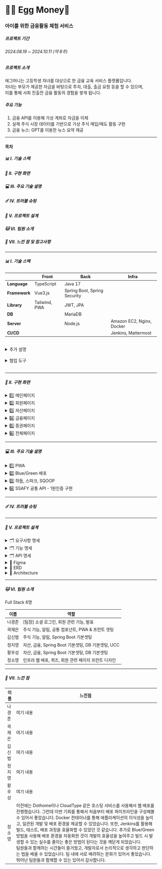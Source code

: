 
# 🧡🐥 Egg Money🧡
### 아이를 위한 금융활동 체험 서비스 

##### 프로젝트 기간 
###### 2024.08.19 ~ 2024.10.11 (약 8주)

##### 프로젝트 소개
에그머니는 고등학생 자녀를 대상으로 한 금융 교육 서비스 플랫폼입니다. <br/>
자녀는 부모가 제공한 자금을 바탕으로 투자, 대출, 출금 요청 등을 할 수 있으며, <br/>
이를 통해 사회 진출전 금융 활동의 경험을 쌓게 됩니다. <br/>

##### 주요 기능

1. 금융 API를 이용해 가상 계좌로 자금을 이체 <br/>
2. 실제 주식 시장 데이터를 기반으로 가상 주식 매입/매도 활동 구현 <br/>
3. 금융 뉴스: GPT를 이용한 뉴스 요약 제공 <br/>

---
#### 목차

##### 📊 I. 기술 스택

##### 💁 II. 구현 화면

##### 💻 III. 주요 기술 설명

##### ☄️ IV. 트러블 슈팅  

##### 📑 V. 프로젝트 설계

##### 🐱 VI. 팀원 소개

##### 🙇 VII. 느낀 점 및 참고사항

---
##### 📊 I. 기술 스택

|  | Front | Back | Infra |
| --- | --- | --- |  --- |
| **Language** | TypeScript | Java 17 |  |
| **Framework** | Vue3.js | Spring Boot, Spring Security |  |
| **Library** | Tailwind, PWA | JWT, JPA |  |
| **DB** |  | MariaDB |  |
| **Server** |  | Node.js | Amazon EC2, Nginx, Docker |
| **CI/CD** |  |  | Jenkins, Mattermost |

<br/>

<details>
<summary>추가 설명</summary>
<div markdown="1">
<br/>
각 기술을 선택한 이유
<br/><br/>
[ Front ]<br/>
Vue 3.js : 사용자 인터페이스를 구축하기 위한 진보적인 JavaScript 프레임워크.
재사용성과 유지보수성을 높이는 데 중점을 두고 있음 <br/>
Tailwind CSS :유틸리티 퍼스트 CSS 프레임워크
디자인을 빠르게 prototyping하고 사용자 정의 CSS를 줄이는 데 유용함 <br/>
PWA(Progressive Web App) : 웹 기술을 활용해 만든 애플리케이션. 웹사이트의 장점과 네이티브 애플리케이션의 장점을 결합한 형태 <br/><br/>

[ back ]<br/>
Spring Boot : Java 기반의 프레임워크. 내장 서버와 자동 구성 기능을 제공하여 개발 생산성을 높임<br/>
Spring Security : 애플리케이션의 보안을 담당하는 프레임워크로, 인증 및 권한 부여 기능을 제공<br/>
JPA (Java Persistence API) : 자바에서 데이터베이스와의 상호작용을 간편하게 해주는 ORM(Object-Relational Mapping) 기술. 데이터베이스의 엔티티를 객체 형태로 매핑할 수 있음<br/>
JWT (JSON Web Token) : 인증 정보를 안전하게 전송하기 위한 토큰 형식. 클라이언트와 서버 간의 인증 및 권한 부여를 간편하게 처리할 수 있도록 도와줌
<br/><br/>
[ DB ]<br/>
MariaDB : MySQL의 포크로, 오픈 소스 관계형 데이터베이스 관리 시스템. 뛰어난 성능과 안정성을 제공함<br/>

[ Infra ]<br/>
Node.js : 서버 측 JavaScript 실행 환경으로, 비동기 I/O 모델을 사용하여 높은 성능과 확장성을 제공함. 웹 서버나 API 서버 구축에 적합.<br/>
Amazon EC2 : 아마존 웹 서비스(AWS)의 클라우드 컴퓨팅 서비스로, 가상 서버를 손쉽게 생성하고 관리할 수 있음. 유연한 스케일링과 비용 효율성을 제공.<br/>
Nginx : 고성능 웹 서버 및 리버스 프록시 서버로, 정적 파일 제공, 로드 밸런싱, SSL/TLS 지원 등을 통해 웹 애플리케이션의 성능을 개선함.<br/>
Docker : 애플리케이션을 컨테이너화하여 배포할 수 있는 플랫폼으로, 개발 환경을 일관되게 유지하고 이식성을 높임. 여러 환경에서 동일한 성능을 보장함.

</div>
</details>
<br/>
<details>
<summary>협업 도구</summary>
<div markdown="1">
1.Git & Github<br/>
분산형 버전 관리 시스템으로<br/>
코드의 변경 사항을 추적하고 여러 개발자 간의 협업을 용이하게 함<br/><br/>

![git](readme/git.png)

2.Jira<br/>
Atlassian에서 개발한 프로젝트 관리 및 이슈 추적 도구<br/>
주로 소프트웨어 개발 팀에서 사용되며, Agile 방법론(스크럼, 칸반 등)을 지원<br/>

![jira1](readme/jira1.png)
![jira2](readme/jira2.png)
![jira3](readme/jira3.png)

<br/>
3.Mattermost <br/>
오픈 소스 팀 채팅 및 협업 플랫폼<br/>
Slack과 유사한 기능을 제공<br/>
자체 서버에 호스팅할 수 있어 보안 및 프라이버시가 중요할 때 유용<br/>

![matter](readme/matter.png)

</div>
</details>
<br/>

---

##### 💁 II. 구현 화면

<details>
<br/>
<summary> 1️⃣ 메인페이지 </summary>
<div markdown="1">
	
![메인페이지](readme/main.png)
<br>
</div>
</details>
<details>
<br/>
<summary> 2️⃣ 회원페이지  </summary>
<div markdown="1">
	
![로그인 페이지](readme/user1.png)

![로그인 페이지](readme/user2.png)

![로그인 페이지](readme/user3.png)

![로그인 페이지](readme/user4.png)

<br><br>회원의 기본 정보 관리
<br>
</div>
</details>
<details>
<br/>
<summary> 3️⃣ 자산페이지   </summary>
<div markdown="1">
	
![자산](readme/deposit1.png)
![자산](readme/deposit2.png)

<br>
</div>
</details>
<details>
<br/>
<summary> 4️⃣ 금융페이지  </summary>
<div markdown="1">

![증권](readme/stock1.png)

</div>
</details>

<details>
<br/>
<summary> 5️⃣ 증권페이지  </summary>
<div markdown="1">
	
![증권](readme/stock1.png)
![증권](readme/stock2.png)

 <br>
 </div>
</details>
<details>
<br/>
<summary> 6️⃣ 전체페이지 </summary>
<div markdown="1">

![전체](readme/total1.png)
<br> 
<br>
 </div>
</details>


---
##### 💻 III. 주요 기술 설명

<details>
<summary> 1️⃣ PWA </summary>
<div markdown="1">

### PWA (Progressive Web Apps)란?

![전체](readme/pwa.png)

PWA는 웹 기술을 사용하여 네이티브 앱처럼 동작하는 웹 애플리케이션입니다. 이는 사용자가 더 나은 경험을 할 수 있도록 다양한 기능을 제공합니다.

#### 주요 특징:

1. **오프라인 작동**: 서비스 워커를 사용하여 네트워크 연결이 없는 상태에서도 앱이 작동할 수 있습니다.
  
2. **빠른 로딩 속도**: 캐싱 기술을 활용하여 사용자 경험을 향상시키고, 페이지 로딩 속도를 빠르게 합니다.

3. **푸시 알림**: 사용자가 앱을 떠나더라도 알림을 받을 수 있어 사용자 참여를 유도합니다.

4. **반응형 디자인**: 다양한 화면 크기에서 잘 작동하도록 설계되어 있습니다.

5. **설치 가능**: 사용자는 PWA를 홈 화면에 추가하여 네이티브 앱처럼 사용할 수 있습니다.

#### 장점:

- **크로스 플랫폼 지원**: iOS, Android, 데스크탑 등 다양한 플랫폼에서 동일한 경험을 제공합니다.
- **유지보수 용이**: 하나의 코드베이스로 여러 플랫폼을 지원할 수 있어 유지보수가 간편합니다.
- **비용 절감**: 네이티브 앱 개발에 비해 개발 및 배포 비용이 낮습니다.

</div>
</details>

<details>
<summary> 2️⃣ Blue/Green 배포</summary>
<br/>

![전체](readme/blue.jpg)

Blue/Green 배포는 애플리케이션의 새로운 버전을 배포할 때 서비스 중단을 최소화하는 전략입니다. 두 개의 환경(Blue와 Green)을 사용하여 안전하고 원활한 배포를 진행합니다.

### 주요 특징

- **두 개의 환경**: 
  - 하나는 현재 운영 중인 환경(Blue), 다른 하나는 새로운 버전이 배포되는 환경(Green)입니다.

- **신속한 전환**: 
  - 새로운 버전이 준비되면 트래픽을 Blue에서 Green으로 전환하여 신속하게 서비스 전환이 가능합니다.

- **롤백 용이**: 
  - 새로운 버전이 문제가 발생할 경우, 빠르게 이전 버전으로 롤백할 수 있습니다.

### 장점

- **서비스 중단 최소화**: 
  - 사용자에게 거의 영향을 미치지 않고 업데이트를 적용할 수 있습니다.

- **비교 테스트 가능**: 
  - 두 환경에서 성능을 비교하여 문제를 조기에 발견할 수 있습니다.

- **신뢰성**: 
  - 새로운 기능을 안정적으로 배포할 수 있어 신뢰성을 높입니다.

</details>



<details>
<summary> 3️⃣ 하둡, 스파크, SQOOP</summary>

작성 예정

</details>



<details>
<summary> 4️⃣ SSAFY 공통 API - 1원인증 구현</summary>

### 1원인증

- **정의**: 
  - 사용자가 1원의 금액을 인증을 통해 확인하고, 해당 금액을 통해 사용자 신원을 증명하는 방식입니다.

### 구현 방식

1. **사용자 요청**: 
   - 사용자가 인증 요청을 하여 1원 결제를 시도합니다.

2. **결제 시스템 연동**: 
   - 결제 시스템과 연동하여 1원 결제를 진행합니다.

3. **인증 완료**: 
   - 결제가 완료되면 인증이 완료된 것으로 간주하고, 사용자는 서비스를 이용할 수 있습니다.

### 장점

- **높은 신뢰성**: 
  - 소액 결제를 통해 사용자 신원을 확인함으로써 보안성을 강화합니다.

- **간편한 사용자 경험**: 
  - 간단한 인증 절차로 사용자 경험을 개선할 수 있습니다.

- **API 통합**: 
  - 공통 API를 통해 다양한 서비스와의 통합이 용이합니다.

</details>

---
##### ☄️ IV. 트러블 슈팅  



---
##### 📑 V. 프로젝트 설계

<details>
<summary> 🗂️ 요구사항 명세 </summary>
<div markdown="1">
<br/>
	
![요구사항 명세서1](readme/demand.png)
</div>
</details>
<details>
<summary> 🗂️ 기능 명세  </summary>
<div markdown="1">
	
![기능명세서1](readme/function.png)

</div>
</details>

<details>
<summary> 🗂️ API 명세  </summary>
<div markdown="1">
	
![API 명세서](readme/API.png)

</div>
</details>

<details>
<summary>🎨 Figma  </summary>
<div markdown="1">

[📎 Figma Link  ](https://www.figma.com/design/E4YJ6rv2618zTQV5R0jBPp/C204%ED%8C%80?t=e62ogsR1DgnWEkqL-0).

![Figma](readme/Figma.png)


</div>
</details>

<details>
<summary>&#128195; ERD  </summary>
<div markdown="1">
<br/>

![ERD 이미지](readme/ERD.png)



</div>
</details>

<details>
<summary> &#128217; Architecture  </summary>
<div markdown="1">
<br/>

![Architecture](readme/archi2.png)

<br/>
</div>
</details>




---
##### 🐱 VI. 팀원 소개
Full Stack 6명

| 이름 | 역할 |   
| --- | --- |
| 나경준 | [팀장] 소셜 로그인, 회원 관련 기능, 발표 | 
| 곽재은 | 주식 기능, 알림, 공통 컴포넌트, PWA & 프런트 셋팅 | 
| 김신범 | 주식 기능, 알림, Spring Boot 기본셋팅 | 
| 정지영 | 자산, 금융, Spring Boot 기본셋팅, DB 기본셋팅, UCC |
| 황우성 | 자산, 금융, Spring Boot 기본셋팅, DB 기본셋팅 |  
| 정소영 | 인프라 웹 배포, 퀴즈, 회원 관련 페이지 프런트 디자인 |  

---
##### 🙇 VII. 느낀 점

| 이름 | 느낀점 |   
| --- | --- |
| 나경준 | 여기 내용 | 
| 곽재은 | 여기 내용 | 
| 김신범 | 여기 내용 | 
| 정지영 | 여기 내용 | 
| 황우성 | 여기 내용 | 
| 정소영 | 이전에는 Dothome이나 CloudType 같은 호스팅 서비스를 사용해서 웹 배포를 진행했습니다. 그런데 이번 기회를 통해서 처음부터 배포 파이프라인을 구성해볼 수 있어서 좋았습니다. Docker 컨테이너를 통해 애플리케이션의 이식성을 높이고, 일관된 개발 및 배포 환경을 제공할 수 있었습니다. 또한, Jenkins를 활용해 빌드, 테스트, 배포 과정을 효율화할 수 있었던 것 같습니다. 추가로 Blue/Green 방법을 사용해 배포 환경을 자동화한 것이 개발의 효율성을 높여주고 빌드 시 발생할 수 있는 실수를 줄이는 좋은 방법이 된다는 것을 깨닫게 되었습니다.<br/> 팀원들과 함께하는 시간들이 즐거웠고, 개발자로서 논리적으로 생각하고 판단하는 법을 배울 수 있었습니다. 팀 내에 서로 배려하는 문화가 있어서 좋았습니다. 뛰어난 팀원들과 함께할 수 있는 있어서 감사합니다. |